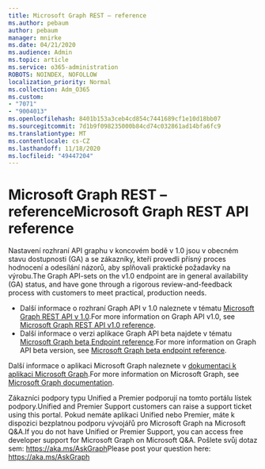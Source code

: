 ```yaml
---
title: Microsoft Graph REST – reference
ms.author: pebaum
author: pebaum
manager: mnirke
ms.date: 04/21/2020
ms.audience: Admin
ms.topic: article
ms.service: o365-administration
ROBOTS: NOINDEX, NOFOLLOW
localization_priority: Normal
ms.collection: Adm_O365
ms.custom:
- "7071"
- "9004013"
ms.openlocfilehash: 8401b153a3ceb4cd854c7441689cf1e10d18bb07
ms.sourcegitcommit: 7d1b9f098235000b84cd74c032861ad14bfa6fc9
ms.translationtype: MT
ms.contentlocale: cs-CZ
ms.lasthandoff: 11/18/2020
ms.locfileid: "49447204"
---
```

# <a name="microsoft-graph-rest-api-reference"></a><span data-ttu-id="5ab8c-102">Microsoft Graph REST – reference</span><span class="sxs-lookup"><span data-stu-id="5ab8c-102">Microsoft Graph REST API reference</span></span>

<span data-ttu-id="5ab8c-103">Nastavení rozhraní API graphu v koncovém bodě v 1.0 jsou v obecném stavu dostupnosti (GA) a se zákazníky, kteří provedli přísný proces hodnocení a odesílání názorů, aby splňovali praktické požadavky na výrobu.</span><span class="sxs-lookup"><span data-stu-id="5ab8c-103">The Graph API-sets on the v1.0 endpoint are in general availability (GA) status, and have gone through a rigorous review-and-feedback process with customers to meet practical, production needs.</span></span>

- <span data-ttu-id="5ab8c-104">Další informace o rozhraní Graph API v 1.0 naleznete v tématu [Microsoft Graph REST API v 1.0](https://docs.microsoft.com/graph/api/overview?toc=.%2Fref%2Ftoc.json&view=graph-rest-1.0&preserve-view=true).</span><span class="sxs-lookup"><span data-stu-id="5ab8c-104">For more information on Graph API v1.0, see [Microsoft Graph REST API v1.0 reference](https://docs.microsoft.com/graph/api/overview?toc=.%2Fref%2Ftoc.json&view=graph-rest-1.0&preserve-view=true).</span></span> 
- <span data-ttu-id="5ab8c-105">Další informace o verzi aplikace Graph API beta najdete v tématu [Microsoft Graph beta Endpoint reference](https://docs.microsoft.com/graph/api/overview?toc=.%2Fref%2Ftoc.json&view=graph-rest-beta&preserve-view=true).</span><span class="sxs-lookup"><span data-stu-id="5ab8c-105">For more information on Graph API beta version, see [Microsoft Graph beta endpoint reference](https://docs.microsoft.com/graph/api/overview?toc=.%2Fref%2Ftoc.json&view=graph-rest-beta&preserve-view=true).</span></span>

<span data-ttu-id="5ab8c-106">Další informace o aplikaci Microsoft Graph naleznete v [dokumentaci k aplikaci Microsoft Graph](https://docs.microsoft.com/graph/).</span><span class="sxs-lookup"><span data-stu-id="5ab8c-106">For more information on Microsoft Graph, see [Microsoft Graph documentation](https://docs.microsoft.com/graph/).</span></span>

<span data-ttu-id="5ab8c-107">Zákazníci podpory typu Unified a Premier podporují na tomto portálu lístek podpory.</span><span class="sxs-lookup"><span data-stu-id="5ab8c-107">Unified and Premier Support customers can raise a support ticket using this portal.</span></span> <span data-ttu-id="5ab8c-108">Pokud nemáte aplikaci Unified nebo Premier, máte k dispozici bezplatnou podporu vývojářů pro Microsoft Graph na Microsoft Q&A.</span><span class="sxs-lookup"><span data-stu-id="5ab8c-108">If you do not have Unified or Premier Support, you can access free developer support for Microsoft Graph on Microsoft Q&A.</span></span> <span data-ttu-id="5ab8c-109">Pošlete svůj dotaz sem: https://aka.ms/AskGraph</span><span class="sxs-lookup"><span data-stu-id="5ab8c-109">Please post your question here: https://aka.ms/AskGraph</span></span>
